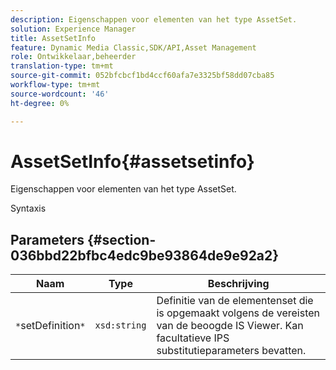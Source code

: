 ```yaml
---
description: Eigenschappen voor elementen van het type AssetSet.
solution: Experience Manager
title: AssetSetInfo
feature: Dynamic Media Classic,SDK/API,Asset Management
role: Ontwikkelaar,beheerder
translation-type: tm+mt
source-git-commit: 052bfcbcf1bd4ccf60afa7e3325bf58dd07cba85
workflow-type: tm+mt
source-wordcount: '46'
ht-degree: 0%

---
```



# AssetSetInfo{#assetsetinfo}

Eigenschappen voor elementen van het type AssetSet.

Syntaxis

## Parameters {#section-036bbd22bfbc4edc9be93864de9e92a2}

| Naam | Type | Beschrijving |
|---|---|---|
| `*`setDefinition`*` | `xsd:string` | Definitie van de elementenset die is opgemaakt volgens de vereisten van de beoogde IS Viewer. Kan facultatieve IPS substitutieparameters bevatten. |

